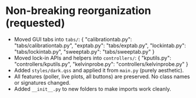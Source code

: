 
# Non-breaking reorganization (requested)

- Moved GUI tabs into `tabs/`: {
  "calibrationtab.py": "tabs/calibrationtab.py",
  "exptab.py": "tabs/exptab.py",
  "lockintab.py": "tabs/lockintab.py",
  "sweeptab.py": "tabs/sweeptab.py"
}
- Moved lock-in APIs and helpers into `controllers/`: {
  "kputils.py": "controllers/kputils.py",
  "kelvinprobe.py": "controllers/kelvinprobe.py"
}
- Added `styles/dark.qss` and applied it from `main.py` (purely aesthetic).
- All features (poller, live plots, all buttons) are preserved. No class names or signatures changed.
- Added `__init__.py` to new folders to make imports work cleanly.
